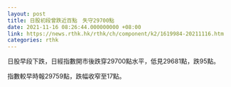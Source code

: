 ```yaml
---
layout: post
title: 日股初段曾跌近百點　失守29700點
date: 2021-11-16 08:26:44.000000000 +08:00
link: https://news.rthk.hk/rthk/ch/component/k2/1619984-20211116.htm
categories: rthk
---
```


日股早段下跌，日經指數開市後跌穿29700點水平，低見29681點，跌95點。

指數較早時報29759點，跌幅收窄至17點。
